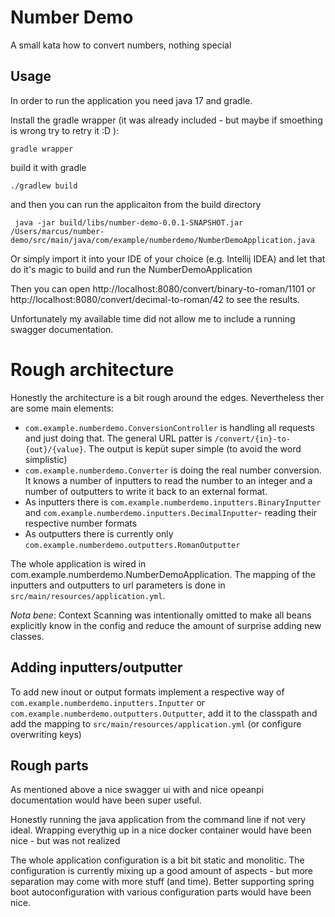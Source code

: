 # Number Demo
A small kata how to convert numbers, nothing special
## Usage
In order to run the application you need java 17 and gradle.

Install the gradle wrapper (it was already included - 
but maybe if smoething is wrong try to retry it :D ):

```
gradle wrapper
```

build it with gradle

```
./gradlew build
```

and then you can run the applicaiton from the build directory

```
 java -jar build/libs/number-demo-0.0.1-SNAPSHOT.jar /Users/marcus/number-demo/src/main/java/com/example/numberdemo/NumberDemoApplication.java
```

Or simply import it into your IDE of your choice (e.g. Intellij IDEA) 
and let that do it's magic to build and run the NumberDemoApplication

Then you can open http://localhost:8080/convert/binary-to-roman/1101 
or http://localhost:8080/convert/decimal-to-roman/42 to see the results. 

Unfortunately my available time did not allow me to include a running swagger documentation.

# Rough architecture

Honestly the architecture is a bit rough around the edges. 
Nevertheless ther are some main elements:

- `com.example.numberdemo.ConversionController` is handling all requests and just doing that. The general URL patter is `/convert/{in}-to-{out}/{value}`. The output is kepüt super simple (to avoid the word simplistic)
- `com.example.numberdemo.Converter` is doing the real number conversion. It knows a number of inputters to read the number to an integer and a number of outputters to write it back to an external format.
- As inputters there is `com.example.numberdemo.inputters.BinaryInputter` and `com.example.numberdemo.inputters.DecimalInputter`- reading their respective number formats
- As outputters there is currently only `com.example.numberdemo.outputters.RomanOutputter`

The whole application is wired in com.example.numberdemo.NumberDemoApplication. 
The mapping of the inputters and outputters to url parameters 
is done in `src/main/resources/application.yml`.

_Nota bene_: Context Scanning was intentionally omitted 
to make all beans explicitly know in the config 
and reduce the amount of surprise adding new classes.

## Adding inputters/outputter
To add new inout or output formats implement 
a respective way of `com.example.numberdemo.inputters.Inputter` or `com.example.numberdemo.outputters.Outputter`, add it to the classpath and add the mapping to `src/main/resources/application.yml` (or configure overwriting keys)

## Rough parts

As mentioned above a nice swagger ui with and nice opeanpi documentation 
would have been super useful.

Honestly running the java application from the command line if not very ideal. 
Wrapping everythig up in a nice docker container would have been nice - but was not realized

The whole application configuration is a bit bit static and monolitic. 
The configuration is currently mixing up a good amount of aspects - 
but more separation may come with more stuff (and time). 
Better supporting spring boot autoconfiguration with various configuration parts would have been nice. 